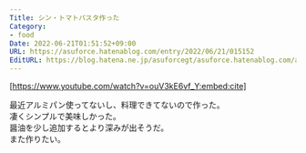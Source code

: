```yaml
---
Title: シン・トマトパスタ作った
Category:
- food
Date: 2022-06-21T01:51:52+09:00
URL: https://asuforce.hatenablog.com/entry/2022/06/21/015152
EditURL: https://blog.hatena.ne.jp/asuforcegt/asuforce.hatenablog.com/atom/entry/13574176438104160619
---
```


[https://www.youtube.com/watch?v=ouV3kE6vf_Y:embed:cite]

最近アルミパン使ってないし、料理できてないので作った。  
凄くシンプルで美味しかった。  
醤油を少し追加するとより深みが出そうだ。  
また作りたい。
